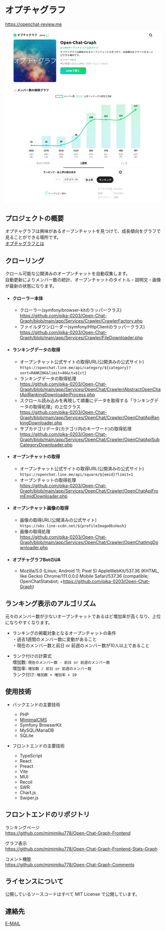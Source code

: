 # オプチャグラフ
https://openchat-review.me

![Image](/image.jpg)

## プロジェクトの概要
オプチャグラフは興味があるオープンチャットを見つけて、成長傾向をグラフで見ることができる場所です。  
[オプチャグラフとは](https://openchat-review.me/policy)

## クローリング  
クロール可能な公開済みのオープンチャットを自動収集します。  
自動更新によりメンバー数の統計、オープンチャットのタイトル・説明文・画像が最新の状態になります。  

- #### クローラー本体
  - クローラー(symfony/browser-kitのラッパークラス)  
  https://github.com/pika-0203/Open-Chat-Graph/blob/main/app/Services/Crawler/CrawlerFactory.php
  - ファイルダウンローダー(symfony/HttpClientのラッパークラス)  
  https://github.com/pika-0203/Open-Chat-Graph/blob/main/app/Services/Crawler/FileDownloader.php

- #### ランキングデータの取得
  - オープンチャット公式サイトの取得URL(公開済みの公式サイト)    
  `https://openchat.line.me/api/category/${category}?sort=RANKING&limit=40&ct=${ct}`
  - ランキングデータの取得処理  
  https://github.com/pika-0203/Open-Chat-Graph/blob/main/app/Services/OpenChat/Crawler/AbstractOpenChatApiRankingDownloaderProcess.php
  - スクロール読み込みを再現して順番にデータを取得する「ランキングデータの取得処理」の上位クラス  
  https://github.com/pika-0203/Open-Chat-Graph/blob/main/app/Services/OpenChat/Crawler/OpenChatApiRankingDownloader.php
  - サブカテゴリデータ(カテゴリ内のキーワード)の取得処理  
  https://github.com/pika-0203/Open-Chat-Graph/blob/main/app/Services/OpenChat/Crawler/OpenChatApiSubCategoryDownloader.php

- #### オープンチャットの取得
  - オープンチャット公式サイトの取得URL(公開済みの公式サイト)    
    `https://openchat.line.me/api/square/${emid}?limit=1`
  - オープンチャットの取得処理  
    https://github.com/pika-0203/Open-Chat-Graph/blob/main/app/Services/OpenChat/Crawler/OpenChatApiFromEmidDownloader.php

- #### オープンチャット画像の取得
  - 画像の取得URL(公開済みの公式サイト)    
    `https://obs.line-scdn.net/${profileImageObsHash}`
  - 画像の取得処理  
    https://github.com/pika-0203/Open-Chat-Graph/blob/main/app/Services/OpenChat/Crawler/OpenChatImgDownloader.php

- #### オプチャグラフBotのUA
  - Mozilla/5.0 (Linux; Android 11; Pixel 5) AppleWebKit/537.36 (KHTML, like Gecko) Chrome/111.0.0.0 Mobile Safari/537.36 (compatible; OpenChatStatsbot; +https://github.com/pika-0203/Open-Chat-Graph)

## ランキング表示のアルゴリズム
元々のメンバー数が少ないオープンチャットであるほど増加率が高くなり、上位になりやすくなります。  

* ランキングの掲載対象となるオープンチャットの条件  
・過去1週間のメンバー数に変動があること  
・現在のメンバー数と前日 or 前週のメンバー数が10人以上であること

* ランク付けの計算式  
増加数: `現在のメンバー数 - 前日 or 前週のメンバー数`  
増加率: `増加数 / 前日 or 前週のメンバー数`  
ランク付け: `増加数 + 増加率 × 10`  

## 使用技術
- バックエンドの主要技術
  - PHP
  - [MimimalCMS](https://github.com/mimimiku778/MimimalCMS)
  - Symfony BrowserKit
  - MySQL/MariaDB
  - SQLite

- フロントエンドの主要技術
  - TypeScript
  - React
  - Preact
  - Vite
  - MUI
  - Recoil
  - SWR
  - Chart.js
  - Swiper.js

## フロントエンドのリポジトリ  
ランキングページ  
https://github.com/mimimiku778/Open-Chat-Graph-Frontend  

グラフ表示  
https://github.com/mimimiku778/Open-Chat-Graph-Frontend-Stats-Graph  

コメント機能  
https://github.com/mimimiku778/Open-Chat-Graph-Comments  

## ライセンスについて
公開しているソースコードはすべて MIT License で公開しています。

## 連絡先
[E-MAIL](<mailto:support@openchat-review.me>)  
